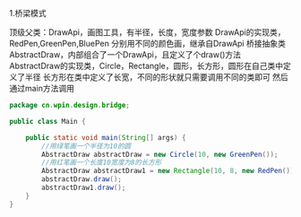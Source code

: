1.桥梁模式

顶级父类：DrawApi，画图工具，有半径，长度，宽度参数
DrawApi的实现类，RedPen,GreenPen,BluePen 分别用不同的颜色画，继承自DrawApi
桥接抽象类 AbstractDraw，内部组合了一个DrawApi，且定义了个draw()方法
AbstractDraw的实现类，Circle，Rectangle，圆形，长方形，圆形在自己类中定义了半径
长方形在类中定义了长宽，不同的形状就只需要调用不同的类即可
然后通过main方法调用
```java
package cn.wpin.design.bridge;

public class Main {

    public static void main(String[] args) {
        //用绿笔画一个半径为10的圆
        AbstractDraw abstractDraw = new Circle(10, new GreenPen());
        //用红笔画一个长度10宽度为8的长方形
        AbstractDraw abstractDraw1 = new Rectangle(10, 8, new RedPen());
        abstractDraw.draw();
        abstractDraw1.draw();
    }
}
```